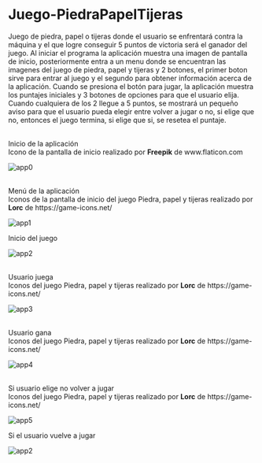 # Juego-PiedraPapelTijeras

Juego de piedra, papel o tijeras donde el usuario se enfrentará contra la máquina y el que logre conseguir 5 puntos de victoria será el ganador del juego.
Al iniciar el programa la aplicación muestra una imagen de pantalla de inicio, posteriormente entra a un menu donde se encuentran las imagenes del juego de piedra, papel y tijeras y 2 botones, el primer boton sirve para entrar al juego y el segundo para obtener información acerca de la aplicación. Cuando se presiona el botón para jugar, la aplicación muestra los puntajes iniciales y 3 botones de opciones para que el usuario elija. Cuando cualquiera de los 2 llegue a 5 puntos, se mostrará un pequeño aviso para que el usuario pueda elegir entre volver a jugar o no, si elige que no, entonces el juego termina, si elige que si, se resetea el puntaje.

<p>
  <br>Inicio de la aplicación
  <br>Icono de la pantalla de inicio realizado por <b>Freepik</b> de www.flaticon.com
</p>

![app0](https://github.com/darkcrow-dev/JuegoPiedraPapelTijeras/assets/108247794/8368fbfb-a7fa-452f-bc67-c8d8742c2e96)

<p>
  <br>Menú de la aplicación
  <br>Iconos de la pantalla de inicio del juego Piedra, papel y tijeras realizado por <b>Lorc</b> de https://game-icons.net/
</p>

![app1](https://github.com/darkcrow-dev/JuegoPiedraPapelTijeras/assets/108247794/5db9c93e-2af6-4554-9934-bcf9a2823392)

Inicio del juego

![app2](https://github.com/darkcrow-dev/JuegoPiedraPapelTijeras/assets/108247794/f3642e13-641a-4ad6-8e90-719bda52bc04)

<p>
  <br>Usuario juega
  <br>Iconos del juego Piedra, papel y tijeras realizado por <b>Lorc</b> de https://game-icons.net/
</p>

![app3](https://github.com/darkcrow-dev/JuegoPiedraPapelTijeras/assets/108247794/b7430506-e286-4a4f-8c7e-56f45f836149)

<p>
  <br>Usuario gana
  <br>Iconos del juego Piedra, papel y tijeras realizado por <b>Lorc</b> de https://game-icons.net/
</p>

![app4](https://github.com/darkcrow-dev/JuegoPiedraPapelTijeras/assets/108247794/c1d3e294-dde1-42dc-bd62-937a52cd4ff8)

<p>
  <br>Si usuario elige no volver a jugar
  <br>Iconos del juego Piedra, papel y tijeras realizado por <b>Lorc</b> de https://game-icons.net/
</p>

![app5](https://github.com/darkcrow-dev/JuegoPiedraPapelTijeras/assets/108247794/e0095532-864c-4ac3-b610-965c269e3bfd)

Si el usuario vuelve a jugar

![app2](https://github.com/darkcrow-dev/JuegoPiedraPapelTijeras/assets/108247794/eddf114e-04ab-45c4-9785-335053f66e1f)
